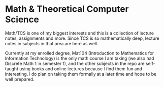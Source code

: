 # Math & Theoretical Computer Science

Math/TCS is one of my biggest interests and this is a collection of lecture notes, assignments and more.
Since TCS is so mathematically deep, lecture notes in subjects in that area are here as well. 

Currently at my enrolled degree, Mat104 (Introduction to Mathematics for Information Technology) is the only math course I am taking (we also had Discrete Math 1 in semester 1), and the other subjects in the repo are self-taught using books and online lectures because I find them fun and interesting. I do plan on taking them formally at a later time and hope to be well prepared. 
